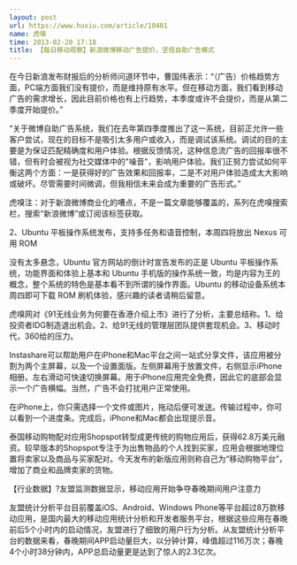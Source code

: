 ```yaml
---
layout: post
url: https://www.huxiu.com/article/10401
name: 虎嗅
time: 2013-02-20 17:18
title: 【每日移动观察】新浪微博移动广告提价，坚信自助广告模式
---
```

在今日新浪发布财报后的分析师问道环节中，曹国伟表示：“（广告）价格趋势方面，PC端方面我们没有提价，而是维持原有水平。但在移动方面，我们看到移动广告的需求增长，因此目前价格也有上行趋势，本季度或许不会提价，而是从第二季度开始提价。”

“关于微博自助广告系统，我们在去年第四季度推出了这一系统，目前正允许一些客户尝试，现在的目标不是吸引太多用户或收入，而是调试该系统。调试的目的主要是为保证匹配精确度和用户体验。根据反馈情况，这种信息流广告的回报率很不错，但有时会被视为社交媒体中的"噪音"，影响用户体验。我们正努力尝试如何平衡这两个方面：一是获得好的广告效果和回报率，二是不对用户体验造成太大影响或破坏。尽管需要时间微调，但我相信未来会成为重要的广告形式。”

虎嗅注：对于新浪微博商业化的嘈点，不是一篇文章能够覆盖的，系列在虎嗅搜索栏，搜索“新浪微博”或订阅该标签获取。

2、Ubuntu 平板操作系统发布，支持多任务和语音控制，本周四将放出 Nexus 可用 ROM

没有太多悬念，Ubuntu 官方网站的倒计时宣告发布的正是 Ubuntu 平板操作系统，功能界面和体验上基本和 Ubuntu 手机版的操作系统一致，均是内容为王的概念，整个系统的特色是基本看不到所谓的操作界面。Ubuntu 的移动设备系统本周四即可下载 ROM 刷机体验，感兴趣的读者请稍后留意。

虎嗅网对《91无线业务为何要在香港介绍上市》进行了分析，主要总结称。1、给投资者IDG制造退出机会。2、给91无线的管理层团队提供套现机会。3、移动时代，360给的压力。

Instashare可以帮助用户在iPhone和Mac平台之间一站式分享文件，该应用被分割为两个主屏幕，以及一个设置面版。左侧屏幕用于放置文件，右侧显示iPhone相册。左右滑动可快速切换屏幕。用于iPhone应用完全免费，因此它的底部会显示一个广告横幅。当然，广告不会打扰用户正常使用。

在iPhone上，你只需选择一个文件或图片，拖动后便可发送。传输过程中，你可以看到一个进度条。完成后，iPhone和Mac都会出现提示音。

泰国移动购物配对应用Shopspot转型成更传统的购物应用后，获得62.8万美元融资。较早版本的Shopspot专注于为出售物品的个人找到买家，应用会根据地理位置将卖家以及商品与买家配对。今天发布的新版应用则称自己为“移动购物平台”，增加了商业和品牌卖家的货物。

【行业数据】?友盟监测数据显示，移动应用开始争夺春晚期间用户注意力

友盟统计分析平台目前覆盖iOS、Android、Windows Phone等平台超过8万款移动应用，是国内最大的移动应用统计分析和开发者服务平台，根据这些应用在春晚前后5个小时内的启动情况，友盟进行了细致的用户行为分析。从友盟统计分析平台的数据来看，春晚期间APP启动量巨大，以分钟计算，峰值超过116万次；春晚4个小时38分钟内，APP总启动量更是达到了惊人的2.3亿次。

